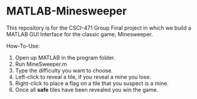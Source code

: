 # MATLAB-Minesweeper
This repository is for the CSCI-471 Group Final project in which we build a MATLAB GUI Interface for the classic game, Minesweeper.

How-To-Use:

1. Open up MATLAB in the program folder.
2. Run MineSweeper.m
3. Type the difficulty you want to choose.
4. Left-click to reveal a tile, if you reveal a mine you lose.
5. Right-click to place a flag on a tile that you suspect is a mine.
6. Once all **safe** tiles have been revealed you win the game.
